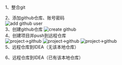 1、整合git  

2、添加github仓库、账号密码  
![add github user](https://i.loli.net/2019/07/05/5d1ea9a651eca73264.png)  
3、创建github仓库
![create github](https://i.loli.net/2019/07/05/5d1eab973476e87987.png)  
4、创建项目并push到远程仓库  
![project->github](https://i.loli.net/2019/07/05/5d1eaab4b18ef80623.png) 
![project->github](https://i.loli.net/2019/07/05/5d1eaab4e55bd43175.png) 
![project->github](https://i.loli.net/2019/07/05/5d1eaab4ce0b588241.png)  
5、远程仓库到IDEA（无该本地仓库）

6、远程仓库到IDEA（已有该本地仓库）



